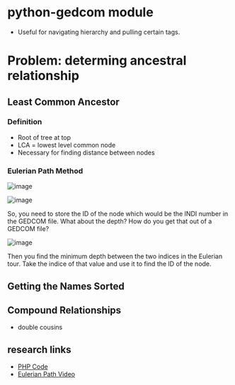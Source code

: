 # python-gedcom module
- Useful for navigating hierarchy and pulling certain tags.

# Problem: determing ancestral relationship
## Least Common Ancestor
### Definition
- Root of tree at top
- LCA = lowest level common node
- Necessary for finding distance between nodes
### Eulerian Path Method

![image](https://github.com/andrewdavis23/gedcom/assets/47924318/4f1fbbbe-7911-4d10-ab39-ddbf2ce9eacf)

![image](https://github.com/andrewdavis23/gedcom/assets/47924318/39253446-8423-4248-89db-b5643e731a88)

So, you need to store the ID of the node which would be the INDI number in the GEDCOM file.  What about the depth?  How do you get that out of a GEDCOM file?

![image](https://github.com/andrewdavis23/gedcom/assets/47924318/cf34c3f5-57a1-4d9a-af56-96c875766b84)

Then you find the minimum depth between the two indices in the Eulerian tour. Take the indice of that value and use it to find the ID of the node.



## Getting the Names Sorted

## Compound Relationships
- double cousins

## research links
- [PHP Code](https://stackoverflow.com/questions/1063666/calculate-family-relationship-from-genealogical-data)
- [Eulerian Path Video](https://www.bing.com/videos/riverview/relatedvideo?q=method+for+finding+least+common+ancestor&mid=A5D73A4339196F91690BA5D73A4339196F91690B)
